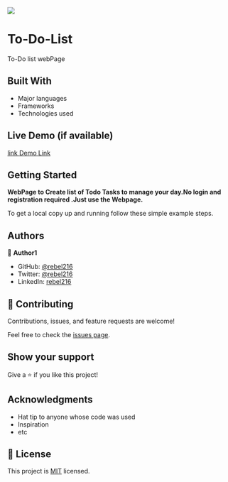 ![](https://img.shields.io/badge/Microverse-blueviolet)
# To-Do-List
 To-Do list webPage



## Built With

- Major languages
- Frameworks
- Technologies used

## Live Demo (if available)

[link Demo Link](https://rebel216.github.io/To-Do-List/)



## Getting Started

**WebPage to Create list of Todo Tasks to manage your day.No login and registration required .Just use the Webpage.**



To get a local copy up and running follow these simple example steps.


## Authors

👤 **Author1**

- GitHub: [@rebel216](https://github.com/rebel216)
- Twitter: [@rebel216](https://twitter.com/rebel216)
- LinkedIn: [rebel216](https://linkedin.com/in/rebel216)


## 🤝 Contributing

Contributions, issues, and feature requests are welcome!

Feel free to check the [issues page](../../issues/).

## Show your support

Give a ⭐️ if you like this project!

## Acknowledgments

- Hat tip to anyone whose code was used
- Inspiration
- etc

## 📝 License

This project is [MIT](./MIT.md) licensed.
